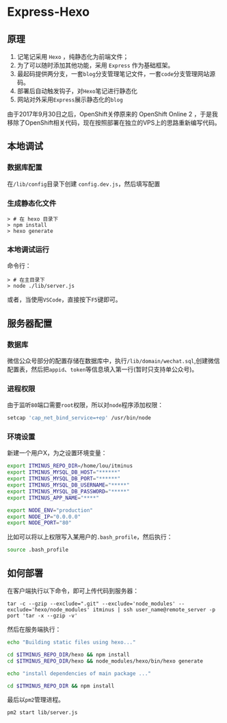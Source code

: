 # Express-Hexo

## 原理

1. 记笔记采用 `Hexo` ，纯静态化为前端文件；
2. 为了可以随时添加其他功能，采用 `Express` 作为基础框架。
3. 最起码提供两分支，一套`blog`分支管理笔记文件，一套`code`分支管理网站源码。
4. 部署后自动触发钩子，对`Hexo`笔记进行静态化
5. 网站对外采用`Express`展示静态化的`blog`

由于2017年9月30日之后，OpenShift关停原来的 OpenShift Online 2 ，于是我移除了OpenShift相关代码，现在按照部署在独立的VPS上的思路重新编写代码。


## 本地调试

### 数据库配置

在`/lib/config`目录下创建 `config.dev.js`，然后填写配置

### 生成静态化文件

```
> # 在 hexo 目录下 
> npm install
> hexo generate
```

### 本地调试运行

命令行：
```
> # 在主目录下
> node ./lib/server.js 
```
或者，当使用`VSCode`，直接按下`F5`键即可。


## 服务器配置

### 数据库

微信公众号部分的配置存储在数据库中，执行`/lib/domain/wechat.sql`,创建微信配置表，然后把`appid`、`token`等信息填入第一行(暂时只支持单公众号)。

### 进程权限

由于监听`80`端口需要`root`权限，所以对`node`程序添加权限：
```bash
setcap 'cap_net_bind_service=+ep' /usr/bin/node
```
### 环境设置

新建一个用户X，为之设置环境变量：

```bash
export ITMINUS_REPO_DIR=/home/lou/itminus
export ITMINUS_MYSQL_DB_HOST="******"
export ITMINUS_MYSQL_DB_PORT="******"
export ITMINUS_MYSQL_DB_USERNAME="*****"
export ITMINUS_MYSQL_DB_PASSWORD="*****"
export ITMINUS_APP_NAME="****"

export NODE_ENV="production"
export NODE_IP="0.0.0.0"
export NODE_PORT="80"
```

比如可以将以上权限写入某用户的`.bash_profile`，然后执行：
```bash
source .bash_profile
```

## 如何部署

在客户端执行以下命令，即可上传代码到服务器：
```
tar -c --gzip --exclude=".git" --exclude='node_modules' --exclude='hexo/node_modules' itminus | ssh user_name@remote_server -p port 'tar -x --gzip -v'
```

然后在服务端执行：
```bash
echo "Building static files using hexo..."

cd $ITMINUS_REPO_DIR/hexo && npm install 
cd $ITMINUS_REPO_DIR/hexo && node_modules/hexo/bin/hexo generate

echo "install dependencies of main package ..."

cd $ITMINUS_REPO_DIR && npm install
```

最后以`pm2`管理进程。
```
pm2 start lib/server.js 
```
